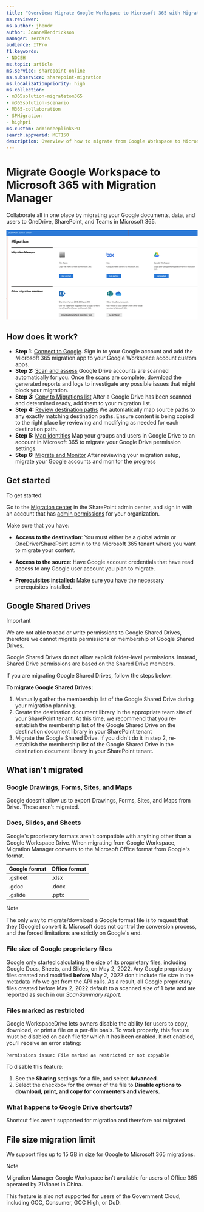 ```yaml
---
title: "Overview: Migrate Google Workspace to Microsoft 365 with Migration Manager"
ms.reviewer: 
ms.author: jhendr
author: JoanneHendrickson
manager: serdars
audience: ITPro
f1.keywords:
- NOCSH
ms.topic: article
ms.service: sharepoint-online
ms.subservice: sharepoint-migration
ms.localizationpriority: high
ms.collection: 
- m365solution-migratetom365
- m365solution-scenario
- M365-collaboration
- SPMigration
- highpri
ms.custom: admindeeplinkSPO
search.appverid: MET150
description: Overview of how to migrate from Google Workspace to Microsoft 365 with Migration Manager.
---
```


# Migrate Google Workspace to Microsoft 365 with Migration Manager


Collaborate all in one place by migrating your Google documents, data, and users to OneDrive, SharePoint, and Teams in Microsoft 365. 

![Migration Manager main landing page](media/mm-main-landing-google.png)

## How does it work?

- **Step 1:** [Connect to Google](mm-google-step1-connect.md).   Sign in to your Google account and add the Microsoft 365 migration app to your Google Workspace account custom apps. 
- **Step 2:** [Scan and assess](mm-google-step2-scan-assess.md) Google Drive accounts are scanned automatically for you. Once the scans are complete, download the generated reports and logs to investigate any possible issues that might block your migration.
- **Step 3:** [Copy to Migrations list](mm-google-step3-copy-to-migrations.md) After a Google Drive has been scanned and determined ready, add them to your migration list.
- **Step 4:** [Review destination paths](mm-google-step4-review-destinations.md)  We automatically map source paths to any exactly matching destination paths. Ensure content is being copied to the right place by reviewing and modifying as needed for each destination path.
- **Step 5:** [Map identities](mm-google-step5-map-identities.md)   Map your groups and users in Google Drive to an account in Microsoft 365 to migrate your Google Drive permission settings.
- **Step 6:** [Migrate and Monitor](mm-google-step6-migrate-monitor.md) After reviewing your migration setup, migrate your Google accounts and monitor the progress


## Get started

To get started:

Go to the <a href="https://go.microsoft.com/fwlink/?linkid=2185075" target="_blank">Migration center</a> in the SharePoint admin center, and sign in with an account that has [admin permissions](/sharepoint/sharepoint-admin-role) for your organization.

Make sure that you have:

- **Access to the destination**: You must either be a global admin or OneDrive/SharePoint admin to the Microsoft 365 tenant where you want to migrate your content. 

- **Access to the source**: Have Google account credentials that have read access to any Google user account you plan to migrate.

- **Prerequisites installed:** Make sure you have the necessary prerequisites installed.

## Google Shared Drives

>[!Important]
>We are not able to read or write permissions to Google Shared Drives, therefore we cannot migrate permissions or membership of Google Shared Drives. 
>
>Google Shared Drives do not allow explicit folder-level permissions. Instead, Shared Drive permissions are based on the Shared Drive members.
>
>If you are migrating Google Shared Drives, follow the steps below.


**To migrate Google Shared Drives:**

1. Manually gather the membership list of the Google Shared Drive during your migration planning.
2. Create the destination document library in the appropriate team site of your SharePoint tenant. At this time, we recommend that you re-establish the membership list of the Google Shared Drive on the destination document library in your SharePoint tenant
3. Migrate the Google Shared Drive. If you didn't do it in step 2, re-establish the membership list of the Google Shared Drive in the destination document library in your SharePoint tenant.

## What isn't migrated

### Google Drawings, Forms, Sites, and Maps

Google doesn't allow us to export Drawings, Forms, Sites, and Maps from Drive. These aren't migrated.

### Docs, Slides, and Sheets

Google's proprietary formats aren't compatible with anything other than a Google Workspace Drive. When migrating from Google Workspace, Migration Manager converts to the Microsoft Office format from Google's format.


|Google format|Office format|
|:-----|:-----|
|.gsheet|.xlsx|
|.gdoc|.docx|
|.gslide|.pptx|


>[!Note]
>The only way to migrate/download a Google format file is to request that they [Google] convert it. Microsoft does not control the conversion process, and the forced limitations are strictly on Google's end.

### File size of Google proprietary files

Google only started calculating the size of its proprietary files, including Google Docs, Sheets, and Slides, on May 2, 2022. Any Google proprietary files created and modified **before** May 2, 2022 don't include file size in the metadata info we get from the API calls. As a result, all Google proprietary files created before May 2, 2022 default to a scanned size of 1 byte and are reported as such in our *ScanSummary report*.

### Files marked as restricted

Google WorkspaceDrive lets owners disable the ability for users to copy, download, or print a file on a per-file basis. To work properly, this feature must be disabled on each file for which it has been enabled. It not enabled, you'll receive an error stating:

`Permissions issue: File marked as restricted or not copyable`

To disable this feature:

1. See the **Sharing** settings for a file, and select **Advanced**. 
2. Select the checkbox for the owner of the file to **Disable options to download, print, and copy for commenters and viewers.**
    
### What happens to Google Drive shortcuts?

Shortcut files aren't supported for migration and therefore not migrated.

## File size migration limit

We support files up to 15 GB in size for Google to Microsoft 365 migrations.


>[!NOTE]
>Migration Manager Google Workspace isn't available for users of Office 365 operated by 21Vianet in China.
>
> This feature is also not supported for users of the Government Cloud, including GCC, Consumer, GCC High, or DoD.

